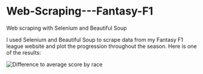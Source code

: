 # Web-Scraping---Fantasy-F1
 Web scraping with Selenium and Beautiful Soup

I used Selenium and Beautiful Soup to scrape data from my Fantasy F1 league website and plot the progression throughout the season. 
Here is one of the results:

![Difference to average score by race](difference_to_mean.png)